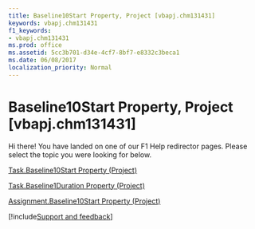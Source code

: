 ```yaml
---
title: Baseline10Start Property, Project [vbapj.chm131431]
keywords: vbapj.chm131431
f1_keywords:
- vbapj.chm131431
ms.prod: office
ms.assetid: 5cc3b701-d34e-4cf7-8bf7-e8332c3beca1
ms.date: 06/08/2017
localization_priority: Normal
---
```



# Baseline10Start Property, Project [vbapj.chm131431]

Hi there! You have landed on one of our F1 Help redirector pages. Please select the topic you were looking for below.

[Task.Baseline10Start Property (Project)](https://msdn.microsoft.com/library/f11f9b5b-42f1-abf1-8a1c-1e2a7c8b0922%28Office.15%29.aspx)

[Task.Baseline1Duration Property (Project)](https://msdn.microsoft.com/library/10c07591-6f3e-204d-2df6-6e16f3d300ee%28Office.15%29.aspx)

[Assignment.Baseline10Start Property (Project)](https://msdn.microsoft.com/library/7ecc2bc8-607a-5d9f-8bdd-a2b7b34c985d%28Office.15%29.aspx)

[!include[Support and feedback](~/includes/feedback-boilerplate.md)]